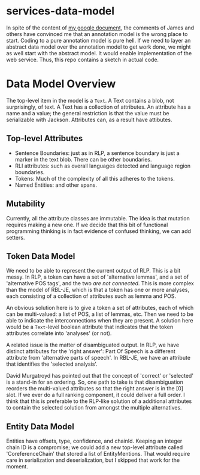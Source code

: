 services-data-model
===================

In spite of the content of [my google document](https://docs.google.com/a/basistech.com/document/d/1a3SiHdRjjB1jUWW_orpcnmEQD3KvCqUa9oOQT0u18uA/edit),
the comments of James and others have convinced me that an annotation model is the wrong place to start. Coding to a pure annotation model is pure
hell. If we need to layer an abstract data model over the annotation model to get work done, we might as well start with the abstract model. It
would enable implementation of the web service. Thus, this repo contains a sketch in actual code.

# Data Model Overview #

The top-level item in the model is a `Text`. A Text contains a blob, not surprisingly, of text. A Text has a collection
of attributes. An attribute has a name and a value; the general restriction is that the value must be serializable
with Jackson. Attributes can, as a result have attibutes.

## Top-level Attributes ##

* Sentence Boundaries: just as in RLP, a sentence boundary is just a marker in the text blob. There can be other boundaries.
* RLI attributes: such as overall languages detected and language region boundaries.
* Tokens: Much of the complexity of all this adheres to the tokens.
* Named Entities: and other spans.

## Mutability ##

Currently, all the attribute classes are immutable. The idea is that mutation requires making a new one.
If we decide that this bit of functional programming thinking is in fact evidence of confused thinking, we can add
setters.

## Token Data Model ##

We need to be able to represent the current output of RLP. This is a bit messy. In RLP, a token can have a set of 'alternative lemmas',
and a set of 'alternative POS tags', and the two _are not connected_. This is more complex than the model of RBL-JE, which
is that a token has one or more analyses, each consisting of a collection of attributes such as lemma and POS.

An obvious solution here is to give a token a set of attributes, each of which can be multi-valued: a list of POS, a list of lemmas,
etc. Then we need to be able to indicate the interconnections when they are present. A solution here would be a `Text`-level
boolean attribute that indicates that the token attributes correlate into 'analyses' (or not).

A related issue is the matter of disambiguated output. In RLP, we have distinct attributes for the 'right answer': Part Of Speech
is a different attribute from 'alternative parts of speech'. In RBL-JE, we have an attribute that identifies the 'selected analysis'.

David Murgatroyd has pointed out that the concept of 'correct' or 'selected' is a stand-in for an ordering. So, one path to take is that
disambiguation reorders the multi-valued attributes so that the right answer is in the \[0] slot. If we ever do a full
ranking component, it could deliver a full order. I think that this is preferable to the RLP-like solution of a additional attributes
to contain the selected solution from amongst the multiple alternatives.

## Entity Data Model ##

Entities have offsets, type, confidence, and chainId. Keeping an integer chain ID is a compromise; we could add a new top-level
attribute called 'CoreferenceChain' that stored a list of EntityMentions. That would require care in serialization and deserialization,
but I skipped that work for the moment.



